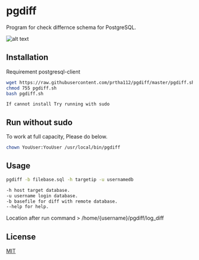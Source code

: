 # pgdiff
Program for check differnce schema for PostgreSQL.

![alt text](https://sv1.picz.in.th/images/2020/05/17/qWwihl.md.jpg)

## Installation

Requirement postgresql-client

```bash
wget https://raw.githubusercontent.com/prtha112/pgdiff/master/pgdiff.sh
chmod 755 pgdiff.sh
bash pgdiff.sh
```
`If cannot install Try running with sudo`

## Run without sudo
To work at full capacity, Please do below.

```bash
chown YouUser:YouUser /usr/local/bin/pgdiff
```

## Usage

```bash
pgdiff -b filebase.sql -h targetip -u usernamedb

-h host target database.
-u username login database.
-b basefile for diff with remote database.
--help for help.
```

Location after run command > /home/{username}/pgdiff/log_diff

## License
[MIT](https://github.com/prtha112/pgdiff/blob/master/LICENSE)
